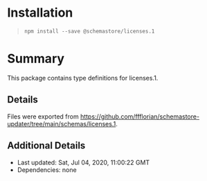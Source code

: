 # Installation
> `npm install --save @schemastore/licenses.1`

# Summary
This package contains type definitions for licenses.1.

## Details
Files were exported from https://github.com/ffflorian/schemastore-updater/tree/main/schemas/licenses.1.

## Additional Details
* Last updated: Sat, Jul 04, 2020, 11:00:22 GMT
* Dependencies: none
